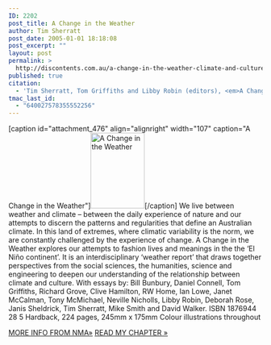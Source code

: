 ```yaml
---
ID: 2202
post_title: A Change in the Weather
author: Tim Sherratt
post_date: 2005-01-01 18:18:08
post_excerpt: ""
layout: post
permalink: >
  http://discontents.com.au/a-change-in-the-weather-climate-and-culture-in-australia/
published: true
citation:
  - 'Tim Sherratt, Tom Griffiths and Libby Robin (editors), <em>A Change in the Weather: Climate and Culture in Australia</em>, National Museum of Australia Press, Canberra, 2005.'
tmac_last_id:
  - "640027578355552256"
---
```

[caption id="attachment_476" align="alignright" width="107" caption="A Change in the Weather"][<img class="size-thumbnail wp-image-476" title="change_weather_w180" src="http://discontents.com.au/wp-content/uploads/2008/11/change_weather_w180-107x150.jpg" alt="A Change in the Weather" width="107" height="150" />][1][/caption] We live between weather and climate – between the daily experience of nature and our attempts to discern the patterns and regularities that define an Australian climate. In this land of extremes, where climatic variability is the norm, we are constantly challenged by the experience of change.<!--more--> A Change in the Weather explores our attempts to fashion lives and meanings in the the ‘El Niño continent’. It is an interdisciplinary ‘weather report’ that draws together perspectives from the social sciences, the humanities, science and engineering to deepen our understanding of the relationship between climate and culture. With essays by: Bill Bunbury, Daniel Connell, Tom Griffiths, Richard Grove, Clive Hamilton, RW Home, Ian Lowe, Janet McCalman, Tony McMichael, Neville Nicholls, Libby Robin, Deborah Rose, Janis Sheldrick, Tim Sherratt, Mike Smith and David Walker. ISBN 1876944 28 5 Hardback, 224 pages, 245mm x 175mm Colour illustrations throughout 

[MORE INFO FROM NMA»][1] [READ MY CHAPTER »][2]

 [1]: http://www.nma.gov.au/about_us/publications/a_change_in_the_weather/
 [2]: http://discontents.com.au/?p=16